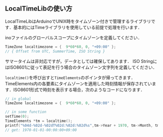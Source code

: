 ## LocalTimeLibの使い方

LocalTimeLibはArduinoでUNIX時をタイムゾーン付きで管理するライブラリです．基本的にはTimeライブラリを使用している前提で処理を行います．

inoファイルのグローバルスコープにタイムゾーンを定義してください．
```C++
TimeZone localtimezone = {  9*60*60, 0, "+09:00" };
// { Offset from UTC, SummerTime, ISO String }
```
サマータイムは非対応ですが，データとしては確保してあります． ISO StringにはISO8601に従って表記を行う場合のタイムゾーン文字列を定義してください．

`localtime()`を呼び出すと`TimeElements`のポインタが帰ってきます．TimeElements内の各要素にタイムゾーンを適用した時刻情報が保存されています．ISO8601形式で時刻を表示する場合，次のようなコードになります．
```C++
// in global
TimeZone localtimezone = {  9*60*60, 0, "+09:00" };

// in some function
setTime(0);
TimeElements *tm = localtime();
printf("%04d-%02d-%02dT%02d:%02d:%02d%s",tm->Year + 1970, tm->Month, tm->Day, tm->Hour, tm->Minute, tm->Second, localtimezone.iso_string);
// get: 1970-01-01-00:00:00+09:00
```
